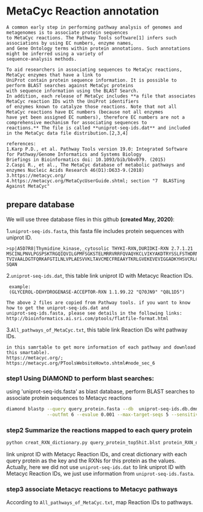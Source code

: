 # MetaCyc Reaction annotation

```
A common early step in performing pathway analysis of genomes and metagenomes is to associate protein sequences
to MetaCyc reactions. The Pathway Tools software[1] infers such associations by using EC numbers, enzyme names, 
and Gene Ontology terms within protein annotations. Such annotations might be inferred using a variety of
sequence-analysis methods.

To aid researchers in associating sequences to MetaCyc reactions, MetaCyc enzymes that have a link to 
UniProt contain protein sequence information. It is possible to perform BLAST searches against MetaCyc proteins
with sequence information using the BLAST Search. 
In addition, each release of MetaCyc includes **a file that associates MetaCyc reaction IDs with the UniProt identifiers 
of enzymes known to catalyze those reactions. Note that not all MetaCyc reactions have EC numbers (because not all enzymes
have yet been assigned EC numbers), therefore EC numbers are not a comprehensive mechanism for associating sequences to 
reactions.** The file is called **uniprot‑seq‑ids.dat** and included in the MetaCyc data file distribution.[2,3,4]

references:
1.Karp P.D., et al. Pathway Tools version 19.0: Integrated Software for Pathway/Genome Informatics and Systems Biology
Briefings in Bioinformatics doi: 10.1093/bib/bbv079. (2015)
2.Caspi R., et al., The MetaCyc database of metabolic pathways and enzymes Nucleic Acids Research 46(D1):D633-9.(2018)
3.https://metacyc.org/
4.https://metacyc.org/MetaCycUserGuide.shtml; section "7  BLASTing Against MetaCyc"
```
## prepare database
We will use three database files in this github **(created May, 2020)**:

1.`uniprot-seq-ids.fasta`, this fasta file includes protein sequences with uniprot ID.

```
>sp|A5D7R8|Thymidine_kinase,_cytosolic THYKI-RXN,DURIDKI-RXN 2.7.1.21
MSCINLPNVLPGSPSKTRGQIQVILGPMFSGKSTELMRRVRRFQVAQYKCLVIKYAKDTRYSSLFSTHDRNTMEALPACLLRDVIQDAQRVAVIGIDEGQFFPDIVEFCENMANSGK
TVIVAALDGTFQRKAFGTILNLVPLAESVVKLTAVCMECFREAAYTKRLGVEKEVEVIGGADKYHSVCRLCYFKKASGQPAVLDSEENKENCPMTLGKPAEAPGVRKLFATHQIWQC
SQAN
```
2.`uniprot-seq-ids.dat`, this table link uniprot ID with Metacyc Reaction IDs.
```
 example:
 (GLYCEROL-DEHYDROGENASE-ACCEPTOR-RXN 1.1.99.22 "Q70JN9" "Q8L1D5")

The above 2 files are copied from Pathway tools. if you want to know how to get the uniprot-seq-ids.dat and 
uniprot-seq-ids.fasta, please see details in the following links:
http://bioinformatics.ai.sri.com/ptools/flatfile-format.html

```
3.`All_pathways_of_MetaCyc.txt`, this table link Reaction IDs wiht pathway IDs.

```login to Metacyc database, and then creat your own specical smartable of 'All pathways of MetaCyc' (you can add columns 
in this samrtable to get more information of each pathway and download this smartable). 
https://metacyc.org/;
https://metacyc.org/PToolsWebsiteHowto.shtml#node_sec_6
```
### step1 Using DIAMOND to perform blast searches:
using 'uniprot-seq-ids.fasta' as blast database, perform BLAST searches to associate protein sequences to Metacyc reactions
```bash
diamond blastp --query query_protein.fasta --db  uniprot-seq-ids.db.dmnd --out query_protein_top5hit.blst \
               --outfmt 6 --evalue 0.001 --max-target-seqs 5 --sensitive

```
### step2 Summarize the reactions mapped to each query protein

```bash
python creat_RXN_dictionary.py query_protein_top5hit.blst protein_RXN_dictionary
```
link uniprot ID with Metacyc Reaction IDs, and creat dictionary with each query protein as the key and the RXNs for this 
protein as the values. Actually, here we did not use `uniprot-seq-ids.dat` to link uniprot ID with Metacyc Reaction IDs,
we just use information from `uniprot-seq-ids.fasta`.

### step3 associate Metacyc reactions to Metacyc pathways

According to `All_pathways_of_MetaCyc.txt`, map Reaction IDs to pathways.
